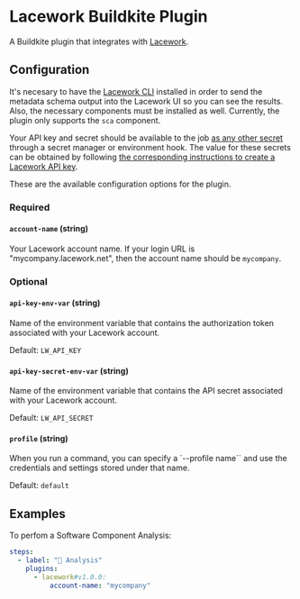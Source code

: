 # Lacework Buildkite Plugin

A Buildkite plugin that integrates with [Lacework](https://www.lacework.com/).

## Configuration

It's necesary to have the [Lacework CLI](https://docs.lacework.net/cli/) installed in order to send the metadata schema output into the Lacework UI so you can see the results. Also, the necessary components must be installed as well. Currently, the plugin only supports the `sca` component.

Your API key and secret should be available to the job [as any other secret](https://buildkite.com/docs/pipelines/secrets) through a secret manager or environment hook. The value for these secrets can be obtained by following [the corresponding instructions to create a Lacework API key](https://docs.lacework.net/console/api-access-keys).

These are the available configuration options for the plugin.

### Required

#### `account-name` (string)

Your Lacework account name. If your login URL is "mycompany.lacework.net", then the account name should be `mycompany`.

### Optional

#### `api-key-env-var` (string)

Name of the environment variable that contains the authorization token associated with your Lacework account.

Default: `LW_API_KEY`

#### `api-key-secret-env-var` (string)

Name of the environment variable that contains the API secret associated with your Lacework account.

Default: `LW_API_SECRET`

#### `profile` (string)

When you run a command, you can specify a `--profile name`` and use the credentials and settings stored under that name.

Default: `default`


## Examples

To perfom a Software Component Analysis:

```yaml
steps:
  - label: "🔨 Analysis"
    plugins:
      - lacework#v1.0.0:
          account-name: "mycompany"
```
